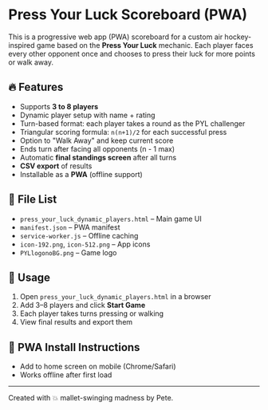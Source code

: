 
# Press Your Luck Scoreboard (PWA)

This is a progressive web app (PWA) scoreboard for a custom air hockey-inspired game based on the **Press Your Luck** mechanic. Each player faces every other opponent once and chooses to press their luck for more points or walk away.

## 🔥 Features

- Supports **3 to 8 players**
- Dynamic player setup with name + rating
- Turn-based format: each player takes a round as the PYL challenger
- Triangular scoring formula: `n(n+1)/2` for each successful press
- Option to "Walk Away" and keep current score
- Ends turn after facing all opponents (n - 1 max)
- Automatic **final standings screen** after all turns
- **CSV export** of results
- Installable as a **PWA** (offline support)

## 📁 File List

- `press_your_luck_dynamic_players.html` – Main game UI
- `manifest.json` – PWA manifest
- `service-worker.js` – Offline caching
- `icon-192.png`, `icon-512.png` – App icons
- `PYLlogonoBG.png` – Game logo

## 🚀 Usage

1. Open `press_your_luck_dynamic_players.html` in a browser
2. Add 3–8 players and click **Start Game**
3. Each player takes turns pressing or walking
4. View final results and export them

## 📲 PWA Install Instructions

- Add to home screen on mobile (Chrome/Safari)
- Works offline after first load

---

Created with 💥 mallet-swinging madness by Pete.
